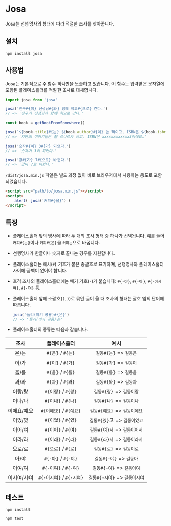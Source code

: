 # Josa

Josa는 선행명사의 형태에 따라 적절한 조사를 찾아줍니다.

## 설치

```shell
npm install josa
```

## 사용법

Josa는 기본적으로 주 함수 하나만을 노출하고 있습니다. 이 함수는 입력받은 문자열에 포함된 플레이스홀더를 적절한 조사로 대체합니다.

``` javascript
import josa from 'josa'

josa('친구#{이} 선생님#{와} 함께 학교#{으로} 간다.')
// => '친구가 선생님과 함께 학교로 간다.'

const book = getBookFromSomewhere()

josa(`${book.title}#{는} ${book.author}#{이} 쓴 책이고, ISBN은 ${book.isbn}#{예요}.`)
// => '자연의 이야기들은 쥘 르나르가 썼고, ISBN은 xxxxxxxxxxxx3이에요.'

josa('숫자#{이} 3#{가} 되었다.')
// => '숫자가 3이 되었다.'

josa('값#{가} 7#{으로} 바뀐다.')
// => '값이 7로 바뀐다.'
```

`/dist/josa.min.js` 파일은 빌드 과정 없이 바로 브라우저에서 사용하는 용도로 포함되었습니다.

```html
<script src="path/to/josa.min.js"></script>
<script>
    alert( josa('커피#{을}') )
</script>
```

## 특징

- 플레이스홀더 앞의 명사에 따라 두 개의 조사 형태 중 하나가 선택됩니다. 예를 들어 `커피#{는}`이나 `커피#{은}`을 `커피는`으로 바꿉니다.

- 선행명사가 한글이나 숫자로 끝나는 경우를 지원합니다.

- 플레이스홀더는 해시(`#`) 기호가 붙은 중괄호로 표기하며, 선행명사와 플레이스홀더 사이에 공백이 없어야 합니다.

- 호격 조사의 플레이스홀더에는 빼기 기호(`-`)가 붙습니다: `#{-야}`, `#{-아}`, `#{-이시여}`, `#{-여}` 등.

- 플레이스홀더 앞에 소괄호(`(`, `)`)로 묶인 글이 올 때 조사의 형태는 괄호 앞의 단어에 따릅니다.
  ``` javascript
  josa('둘리(아기 공룡)#{은}')
  // => '둘리(아기 공룡)는'
  ```

- 플레이스홀더의 종류는 다음과 같습니다.

| 조사 | 플레이스홀더 | 예시 |
|:-:|:-:|:-:|
| 은/는 | `#{은}` / `#{는}` | `길동#{는}` => `길동은` |
| 이/가 | `#{이}` / `#{가}` | `길동#{가}` => `길동이` |
| 을/를 | `#{을}` / `#{를}` | `길동#{를}` => `길동을` |
| 과/와 | `#{과}` / `#{와}` | `길동#{와}` => `길동과` |
| 이랑/랑 | `#{이랑}` / `#{랑}` | `길동#{랑}` => `길동이랑` |
| 이나/나 | `#{이나}` / `#{나}` | `길동#{나}` => `길동이나` |
| 이에요/예요 | `#{이에요}` / `#{예요}` | `길동#{예요}` => `길동이에요` |
| 이었/였 | `#{이었}` / `#{였}` | `길동#{였}`고 => `길동이었고` |
| 이어/여 | `#{이어}` / `#{여}` | `길동#{여}서` => `길동이어서` |
| 이라/라 | `#{이라}` / `#{라}` | `길동#{라}서` => `길동이라서`|
| 으로/로 | `#{으로}` / `#{로}` | `길동#{로}` => `길동이로` |
| 아/야 | `#{-아}` / `#{-야}` | `길동#{-야}` => `길동아` |
| 이여/여 | `#{-이여}` / `#{-여}` | `길동#{-여}` => `길동이여` |
| 이시여/시여 | `#{-이시여}` / `#{-시여}` | `길동#{-시여}` => `길동이시여` |

## 테스트

```shell
npm install

npm test
```
